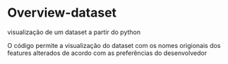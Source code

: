# Overview-dataset
visualização de um dataset a partir do python

O código permite a visualização do dataset com os nomes origionais dos features alterados de acordo com as preferências do desenvolvedor
